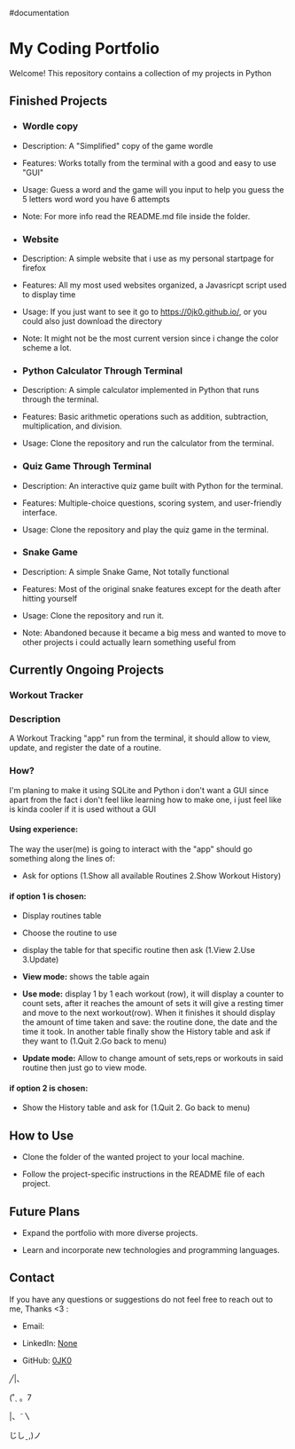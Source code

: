 #documentation 

# My Coding Portfolio

  

Welcome! This repository contains a collection of my projects in Python

  

## Finished Projects

  

- ### Wordle copy

- Description: A "Simplified" copy of the game wordle

- Features: Works totally from the terminal with a good and easy to use "GUI"

- Usage: Guess a word and the game will you input to help you guess the 5 letters word word you have 6 attempts

- Note: For more info read the README.md file inside the folder.

  

- ### Website

- Description: A simple website that i use as my personal startpage for firefox

- Features: All my most used websites organized, a Javasricpt script used to display time

- Usage: If you just want to see it go to https://0jk0.github.io/, or you could also just download the directory

- Note: It might not be the most current version since i change the color scheme a lot.

- ### Python Calculator Through Terminal

- Description: A simple calculator implemented in Python that runs through the terminal.

- Features: Basic arithmetic operations such as addition, subtraction, multiplication, and division.

- Usage: Clone the repository and run the calculator from the terminal.

  

- ### Quiz Game Through Terminal

- Description: An interactive quiz game built with Python for the terminal.

- Features: Multiple-choice questions, scoring system, and user-friendly interface.

- Usage: Clone the repository and play the quiz game in the terminal.

  

- ### Snake Game

- Description: A simple Snake Game, Not totally functional

- Features: Most of the original snake features except for the death after hitting yourself

- Usage: Clone the repository and run it.

- Note: Abandoned because it became a big mess and wanted to move to other projects i could actually learn something useful from

  

## Currently Ongoing Projects

  
  

### Workout Tracker

  

### Description

  

A Workout Tracking "app" run from the terminal, it should allow to view, update, and register the date of a routine.

  

### How?

  

I'm planing to make it using SQLite and Python i don't want a GUI since apart from the fact i don't feel like learning how to make one, i just feel like is kinda cooler if it is used without a GUI

  

#### Using experience:

  

The way the user(me) is going to interact with the "app" should go something along the lines of:

  

- Ask for options (1.Show all available Routines 2.Show Workout History)

  

#### if option 1 is chosen:

  

- Display routines table

  

- Choose the routine to use

  

- display the table for that specific routine then ask (1.View 2.Use 3.Update)

- **View mode:** shows the table again

- **Use mode:** display 1 by 1 each workout (row), it will display a counter to count sets, after it reaches the amount of sets it will give a resting timer and move to the next workout(row). When it finishes it should display the amount of time taken and save: the routine done, the date and the time it took. In another table finally show the History table and ask if they want to (1.Quit 2.Go back to menu)

- **Update mode:** Allow to change amount of sets,reps or workouts in said routine then just go to view mode.

  
  

#### if option 2 is chosen:

  

- Show the History table and ask for (1.Quit 2. Go back to menu)

  
  

## How to Use

- Clone the folder of the wanted project to your local machine.

- Follow the project-specific instructions in the README file of each project.

  

## Future Plans

- Expand the portfolio with more diverse projects.

- Learn and incorporate new technologies and programming languages.

  

## Contact

If you have any questions or suggestions do not feel free to reach out to me, Thanks <3 :

- Email:

- LinkedIn: [None](https://www.linkedin.com/in/yourusername/)

- GitHub: [0JK0](https://github.com/0JK0)

  
  

╱|、

(˚ˎ 。7

|、˜〵

じしˍ,)ノ